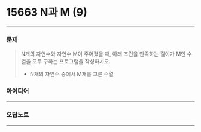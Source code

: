 # 15663 N과 M (9)
------------
### 문제

>N개의 자연수와 자연수 M이 주어졌을 때, 아래 조건을 만족하는 길이가 M인 수열을 모두 구하는 프로그램을 작성하시오.
>
>- N개의 자연수 중에서 M개를 고른 수열

### 아이디어
----------

### 오답노트
----------

